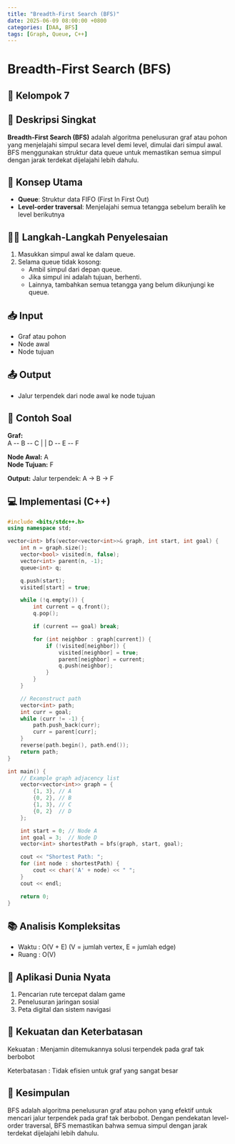 ```yaml
---
title: "Breadth-First Search (BFS)"
date: 2025-06-09 08:00:00 +0800
categories: [DAA, BFS]
tags: [Graph, Queue, C++]
---
```


# Breadth-First Search (BFS)
## 🎯 Kelompok 7  

## 📌 Deskripsi Singkat  
**Breadth-First Search (BFS)** adalah algoritma penelusuran graf atau pohon yang menjelajahi simpul secara level demi level, dimulai dari simpul awal. BFS menggunakan struktur data queue untuk memastikan semua simpul dengan jarak terdekat dijelajahi lebih dahulu.

## 🧠 Konsep Utama  
- **Queue**: Struktur data FIFO (First In First Out)  
- **Level-order traversal**: Menjelajahi semua tetangga sebelum beralih ke level berikutnya  

## 🧑‍💻 Langkah-Langkah Penyelesaian  
1. Masukkan simpul awal ke dalam queue.  
2. Selama queue tidak kosong:  
   - Ambil simpul dari depan queue.  
   - Jika simpul ini adalah tujuan, berhenti.  
   - Lainnya, tambahkan semua tetangga yang belum dikunjungi ke queue.  

## 📥 Input  
- Graf atau pohon  
- Node awal  
- Node tujuan  

## 📤 Output  
- Jalur terpendek dari node awal ke node tujuan  

## 🧮 Contoh Soal  
**Graf:**  
A -- B -- C
| |
D -- E -- F

**Node Awal:** A  
**Node Tujuan:** F  

**Output:** Jalur terpendek: A -> B -> F  

## 💻 Implementasi (C++)  

```cpp
#include <bits/stdc++.h>
using namespace std;

vector<int> bfs(vector<vector<int>>& graph, int start, int goal) {
    int n = graph.size();
    vector<bool> visited(n, false);
    vector<int> parent(n, -1);
    queue<int> q;

    q.push(start);
    visited[start] = true;

    while (!q.empty()) {
        int current = q.front();
        q.pop();

        if (current == goal) break;

        for (int neighbor : graph[current]) {
            if (!visited[neighbor]) {
                visited[neighbor] = true;
                parent[neighbor] = current;
                q.push(neighbor);
            }
        }
    }

    // Reconstruct path
    vector<int> path;
    int curr = goal;
    while (curr != -1) {
        path.push_back(curr);
        curr = parent[curr];
    }
    reverse(path.begin(), path.end());
    return path;
}

int main() {
    // Example graph adjacency list
    vector<vector<int>> graph = {
        {1, 3}, // A
        {0, 2}, // B
        {1, 3}, // C
        {0, 2}  // D
    };

    int start = 0; // Node A
    int goal = 3;  // Node D
    vector<int> shortestPath = bfs(graph, start, goal);

    cout << "Shortest Path: ";
    for (int node : shortestPath) {
        cout << char('A' + node) << " ";
    }
    cout << endl;

    return 0;
}
```

## 📚 Analisis Kompleksitas
- Waktu : O(V + E) (V = jumlah vertex, E = jumlah edge)
- Ruang : O(V)

## 🌟 Aplikasi Dunia Nyata
1. Pencarian rute tercepat dalam game
2. Penelusuran jaringan sosial
3. Peta digital dan sistem navigasi

## 💪 Kekuatan dan Keterbatasan
Kekuatan :
Menjamin ditemukannya solusi terpendek pada graf tak berbobot

Keterbatasan :
Tidak efisien untuk graf yang sangat besar

## 🏁 Kesimpulan
BFS adalah algoritma penelusuran graf atau pohon yang efektif untuk mencari jalur terpendek pada graf tak berbobot. Dengan pendekatan level-order traversal, BFS memastikan bahwa semua simpul dengan jarak terdekat dijelajahi lebih dahulu.
